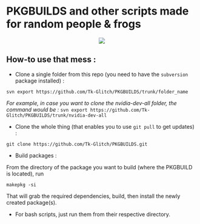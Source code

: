 # PKGBUILDS and other scripts made for random people & frogs

<p align="center">
  <img src="https://cdn.discordapp.com/attachments/472158720399245323/501778941913202708/tkgfrogu.png">
</p>

## How-to use that mess :

 * Clone a single folder from this repo (you need to have the `subversion` package installed) :
```
svn export https://github.com/Tk-Glitch/PKGBUILDS/trunk/folder_name
```
*For example, in case you want to clone the nvidia-dev-all folder, the command would be :* `svn export https://github.com/Tk-Glitch/PKGBUILDS/trunk/nvidia-dev-all`


 * Clone the whole thing (that enables you to use `git pull` to get updates) :
```
git clone https://github.com/Tk-Glitch/PKGBUILDS.git
```


 * Build packages :

From the directory of the package you want to build (where the PKGBUILD is located), run
```
makepkg -si
```
That will grab the required dependencies, build, then install the newly created package(s).


 * For bash scripts, just run them from their respective directory.
